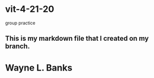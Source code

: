 # vit-4-21-20
group practice

## This is my markdown file that I created on my branch.

# Wayne L. Banks
